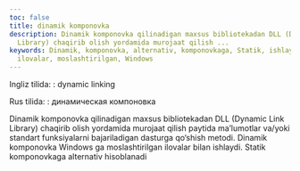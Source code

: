```yaml
---
toc: false
title: dinamik komponovka
description: Dinamik komponovka qilinadigan maxsus bibliotekadan DLL (Dynamic Link
  Library) chaqirib olish yordamida murojaat qilish ...
keywords: Dinamik, komponovka, alternativ, komponovkaga, Statik, ishlaydi, bilan,
  ilovalar, moslashtirilgan, Windows
---
```


Ingliz tilida:
:   dynamic linking

Rus tilida:
:   динамическая компоновка

Dinamik komponovka qilinadigan maxsus bibliotekadan DLL (Dynamic Link Library) chaqirib olish yordamida murojaat qilish paytida ma’lumotlar va/yoki standart funksiyalarni bajariladigan dasturga qo‘shish metodi. Dinamik komponovka Windows ga moslashtirilgan ilovalar bilan ishlaydi. Statik komponovkaga alternativ hisoblanadi